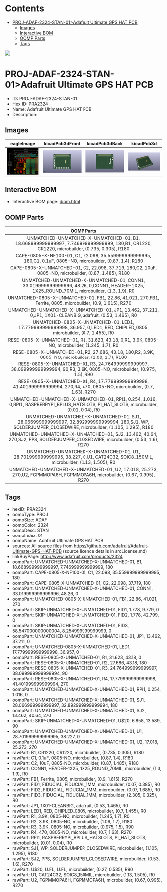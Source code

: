 



Contents
========

* [PROJ-ADAF-2324-STAN-01>Adafruit Ultimate GPS HAT PCB](#proj-adaf-2324-stan-01adafruit-ultimate-gps-hat-pcb)
	* [Images](#images)
	* [Interactive BOM](#interactive-bom)
	* [OOMP Parts](#oomp-parts)
	* [Tags](#tags)
  
![][im]
# PROJ-ADAF-2324-STAN-01>Adafruit Ultimate GPS HAT PCB

- ID: PROJ-ADAF-2324-STAN-01
- Hex ID: PRA2324
- Name: Adafruit Ultimate GPS HAT PCB
- Description: 

## Images
  
  

|eagleImage|kicadPcb3dFront|kicadPcb3dBack|kicadPcb3d|
| :---: | :---: | :---: | :---: |
|[![eagleImage](eagleImage_140.png)](eagleImage_600.png)|[![kicadPcb3dFront](kicadPcb3dFront_140.png)](kicadPcb3dFront_600.png)|[![kicadPcb3dBack](kicadPcb3dBack_140.png)](kicadPcb3dBack_600.png)|[![kicadPcb3d](kicadPcb3d_140.png)](kicadPcb3d_600.png)|

## Interactive BOM

- Interactive BOM page: [ibom.html](kicad/bom/ibom.html)

## OOMP Parts
  

|OOMP Parts|
| :---: |
|UNMATCHED-UNMATCHED-X-UNMATCHED-01, B1, 18.668999999999997, 7.746999999999999, 180,B1, CR1220, CR1220, microbuilder, (0.735, 0.305), R180|
|CAPE-0805-X-NF100-01, C1, 22.098, 35.559999999999995, 180,C1, 0.1uF, 0805-NO, microbuilder, (0.87, 1.4), R180|
|CAPE-0805-X-UNMATCHED-01, C2, 22.098, 37.719, 180,C2, 10uF, 0805-NO, microbuilder, (0.87, 1.485), R180|
|UNMATCHED-UNMATCHED-X-UNMATCHED-01, CONN1, 33.019999999999996, 48.26, 0,CONN1, HEADER-1X25, 1X25_ROUND_70MIL, microbuilder, (1.3, 1.9), R0|
|UNMATCHED-0805-X-UNMATCHED-01, FB1, 22.86, 41.021, 270,FB1, Ferrite, 0805, microbuilder, (0.9, 1.615), R270|
|UNMATCHED-UNMATCHED-X-UNMATCHED-01, JP1, 13.462, 37.211, 0,JP1, 1X01-CLEANBIG, adafruit, (0.53, 1.465), R0|
|UNMATCHED-0805-X-UNMATCHED-01, LED1, 17.779999999999998, 36.957, 0,LED1, RED, CHIPLED_0805, microbuilder, (0.7, 1.455), R0|
|RESE-0805-X-UNMATCHED-01, R1, 31.623, 43.18, 0,R1, 3.9K, 0805-NO, microbuilder, (1.245, 1.7), R0|
|RESE-0805-X-UNMATCHED-01, R2, 27.686, 43.18, 180,R2, 3.9K, 0805-NO, microbuilder, (1.09, 1.7), R180|
|RESE-0805-X-UNMATCHED-01, R3, 24.764999999999997, 38.099999999999994, 90,R3, 3.9K, 0805-NO, microbuilder, (0.975, 1.5), R90|
|RESE-0805-X-UNMATCHED-01, R4, 17.779999999999998, 41.401999999999994, 270,R4, 470, 0805-NO, microbuilder, (0.7, 1.63), R270|
|UNMATCHED-UNMATCHED-X-UNMATCHED-01, RPI1, 0.254, 1.016, 0,RPI1, RASPBERRYPI_BPLUS_HATSLOTS, PI_HAT_SLOTS, microbuilder, (0.01, 0.04), R0|
|UNMATCHED-UNMATCHED-X-UNMATCHED-01, SJ1, 28.066999999999997, 32.892999999999994, 180,SJ1, WP, SOLDERJUMPER_CLOSEDWIRE, microbuilder, (1.105, 1.295), R180|
|UNMATCHED-UNMATCHED-X-UNMATCHED-01, SJ2, 13.462, 40.64, 270,SJ2, PPS, SOLDERJUMPER_CLOSEDWIRE, microbuilder, (0.53, 1.6), R270|
|UNMATCHED-UNMATCHED-X-UNMATCHED-01, U1, 28.701999999999995, 38.227, 0,U1, CAT24C32, SOIC8_150MIL, microbuilder, (1.13, 1.505), R0|
|UNMATCHED-UNMATCHED-X-UNMATCHED-01, U2, 17.018, 25.273, 270,U2, FGPMMOPA6H, FGPMMOPA6H, microbuilder, (0.67, 0.995), R270|

## Tags

- hexID: PRA2324
- oompType: PROJ
- oompSize: ADAF
- oompColor: 2324
- oompDesc: STAN
- oompIndex: 01
- oompName: Adafruit Ultimate GPS HAT PCB
- sources: All source files from https://github.com/adafruit/Adafruit-Ultimate-GPS-HAT-PCB (source licence details in srcLicense.md)
- linkBuyPage: http://www.adafruit.com/products/2324
- oompPart: UNMATCHED-UNMATCHED-X-UNMATCHED-01, B1, 18.668999999999997, 7.746999999999999, 180
- oompPart: CAPE-0805-X-NF100-01, C1, 22.098, 35.559999999999995, 180
- oompPart: CAPE-0805-X-UNMATCHED-01, C2, 22.098, 37.719, 180
- oompPart: UNMATCHED-UNMATCHED-X-UNMATCHED-01, CONN1, 33.019999999999996, 48.26, 0
- oompPart: UNMATCHED-0805-X-UNMATCHED-01, FB1, 22.86, 41.021, 270
- oompPart: SKIP-UNMATCHED-X-UNMATCHED-01, FID1, 1.778, 9.779, 0
- oompPart: SKIP-UNMATCHED-X-UNMATCHED-01, FID2, 1.778, 42.799, 0
- oompPart: SKIP-UNMATCHED-X-UNMATCHED-01, FID3, 58.547000000000004, 8.254999999999999, 0
- oompPart: UNMATCHED-UNMATCHED-X-UNMATCHED-01, JP1, 13.462, 37.211, 0
- oompPart: UNMATCHED-0805-X-UNMATCHED-01, LED1, 17.779999999999998, 36.957, 0
- oompPart: RESE-0805-X-UNMATCHED-01, R1, 31.623, 43.18, 0
- oompPart: RESE-0805-X-UNMATCHED-01, R2, 27.686, 43.18, 180
- oompPart: RESE-0805-X-UNMATCHED-01, R3, 24.764999999999997, 38.099999999999994, 90
- oompPart: RESE-0805-X-UNMATCHED-01, R4, 17.779999999999998, 41.401999999999994, 270
- oompPart: UNMATCHED-UNMATCHED-X-UNMATCHED-01, RPI1, 0.254, 1.016, 0
- oompPart: UNMATCHED-UNMATCHED-X-UNMATCHED-01, SJ1, 28.066999999999997, 32.892999999999994, 180
- oompPart: UNMATCHED-UNMATCHED-X-UNMATCHED-01, SJ2, 13.462, 40.64, 270
- oompPart: SKIP-UNMATCHED-X-UNMATCHED-01, U$20, 6.858, 13.589, 90
- oompPart: UNMATCHED-UNMATCHED-X-UNMATCHED-01, U1, 28.701999999999995, 38.227, 0
- oompPart: UNMATCHED-UNMATCHED-X-UNMATCHED-01, U2, 17.018, 25.273, 270
- rawPart: B1, CR1220, CR1220, microbuilder, (0.735, 0.305), R180
- rawPart: C1, 0.1uF, 0805-NO, microbuilder, (0.87, 1.4), R180
- rawPart: C2, 10uF, 0805-NO, microbuilder, (0.87, 1.485), R180
- rawPart: CONN1, HEADER-1X25, 1X25_ROUND_70MIL, microbuilder, (1.3, 1.9), R0
- rawPart: FB1, Ferrite, 0805, microbuilder, (0.9, 1.615), R270
- rawPart: FID1, FIDUCIAL, FIDUCIAL_1MM, microbuilder, (0.07, 0.385), R0
- rawPart: FID2, FIDUCIAL, FIDUCIAL_1MM, microbuilder, (0.07, 1.685), R0
- rawPart: FID3, FIDUCIAL, FIDUCIAL_1MM, microbuilder, (2.305, 0.325), R0
- rawPart: JP1, 1X01-CLEANBIG, adafruit, (0.53, 1.465), R0
- rawPart: LED1, RED, CHIPLED_0805, microbuilder, (0.7, 1.455), R0
- rawPart: R1, 3.9K, 0805-NO, microbuilder, (1.245, 1.7), R0
- rawPart: R2, 3.9K, 0805-NO, microbuilder, (1.09, 1.7), R180
- rawPart: R3, 3.9K, 0805-NO, microbuilder, (0.975, 1.5), R90
- rawPart: R4, 470, 0805-NO, microbuilder, (0.7, 1.63), R270
- rawPart: RPI1, RASPBERRYPI_BPLUS_HATSLOTS, PI_HAT_SLOTS, microbuilder, (0.01, 0.04), R0
- rawPart: SJ1, WP, SOLDERJUMPER_CLOSEDWIRE, microbuilder, (1.105, 1.295), R180
- rawPart: SJ2, PPS, SOLDERJUMPER_CLOSEDWIRE, microbuilder, (0.53, 1.6), R270
- rawPart: U$20, U.FL, U.FL, microbuilder, (0.27, 0.535), R90
- rawPart: U1, CAT24C32, SOIC8_150MIL, microbuilder, (1.13, 1.505), R0
- rawPart: U2, FGPMMOPA6H, FGPMMOPA6H, microbuilder, (0.67, 0.995), R270



[im]: kicadPcb3d_450.png
